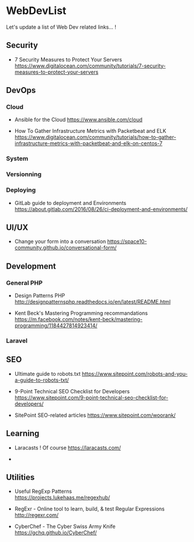 # WebDevList
Let's update a list of Web Dev related links... !

## Security

* 7 Security Measures to Protect Your Servers
https://www.digitalocean.com/community/tutorials/7-security-measures-to-protect-your-servers

## DevOps

### Cloud
* Ansible for the Cloud
https://www.ansible.com/cloud

* How To Gather Infrastructure Metrics with Packetbeat and ELK
https://www.digitalocean.com/community/tutorials/how-to-gather-infrastructure-metrics-with-packetbeat-and-elk-on-centos-7

### System

### Versionning

### Deploying

* GitLab guide to deployment and Environments
https://about.gitlab.com/2016/08/26/ci-deployment-and-environments/

## UI/UX

* Change your form into a conversation
https://space10-community.github.io/conversational-form/

## Development

### General PHP

* Design Patterns PHP
http://designpatternsphp.readthedocs.io/en/latest/README.html

* Kent Beck's Mastering Programming recommandations
https://m.facebook.com/notes/kent-beck/mastering-programming/1184427814923414/

### Laravel



## SEO

* Ultimate guide to robots.txt
https://www.sitepoint.com/robots-and-you-a-guide-to-robots-txt/

* 9-Point Technical SEO Checklist for Developers
https://www.sitepoint.com/9-point-technical-seo-checklist-for-developers/

* SitePoint SEO-related articles
https://www.sitepoint.com/woorank/

## Learning

* Laracasts ! Of course
https://laracasts.com/

* 

## Utilities

* Useful RegExp Patterns  
https://projects.lukehaas.me/regexhub/

* RegExr - Online tool to learn, build, & test Regular Expressions  
http://regexr.com/

* CyberChef - The Cyber Swiss Army Knife  
https://gchq.github.io/CyberChef/
